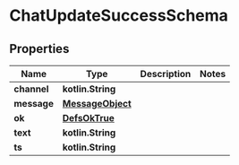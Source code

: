 
# ChatUpdateSuccessSchema

## Properties
Name | Type | Description | Notes
------------ | ------------- | ------------- | -------------
**channel** | **kotlin.String** |  | 
**message** | [**MessageObject**](MessageObject.md) |  | 
**ok** | [**DefsOkTrue**](DefsOkTrue.md) |  | 
**text** | **kotlin.String** |  | 
**ts** | **kotlin.String** |  | 




